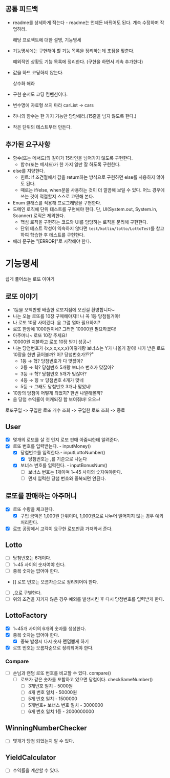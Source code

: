 ## 공통 피드백

- readme를 상세하게 적는다 - readme는 언제든 바뀌어도 된다. 계속 수정하며 작업하라.

  해당 프로젝트에 대한 설명, 기능명세

- 기능명세에는 구현해야 할 기능 목록을 정리하는데 초점을 맞춘다.

  예외적인 상황도 기능 목록에 정리한다. (구현을 하면서 계속 추가한다)

- 값을 하드 코딩하지 않는다.

  상수화 해라

- 구현 순서도 코딩 컨벤션이다.
- 변수명에 자료형 쓰지 마라 carList → cars
- 하나의 함수는 한 가지 기능만 담당해라.(15줄을 넘지 않도록 한다.)
- 작은 단위의 테스트부터 만든다.

## 추가된 요구사항

- 함수(또는 메서드)의 길이가 15라인을 넘어가지 않도록 구현한다.
    - 함수(또는 메서드)가 한 가지 일만 잘 하도록 구현한다.
- else를 지양한다.
    - 힌트: if 조건절에서 값을 return하는 방식으로 구현하면 else를 사용하지 않아도 된다.
    - 때로는 if/else, when문을 사용하는 것이 더 깔끔해 보일 수 있다. 어느 경우에 쓰는 것이 적절할지 스스로 고민해 본다.
- Enum 클래스를 적용해 프로그래밍을 구현한다.
- 도메인 로직에 단위 테스트를 구현해야 한다. 단, UI(System.out, System.in, Scanner) 로직은 제외한다.
    - 핵심 로직을 구현하는 코드와 UI를 담당하는 로직을 분리해 구현한다.
    - 단위 테스트 작성이 익숙하지 않다면 `test/kotlin/lotto/LottoTest`를 참고하여 학습한 후 테스트를 구현한다.
- 에러 문구는 "[ERROR]"로 시작해야 한다.

# 기능명세

쉽게 풀어쓰는 로또 이야기

## 로또 이야기

- 1등을 오백만명 배출한 로또지점에 오신걸 환영합니다~
- 나는 오늘 로또를 10장 구매해야지!! 나 꼭 1등 당첨될거야!
- 나 로또 10장 사야겠다. 음 그럼 얼마 필요하지?
- 로또 한장에 1000원이네? 그러면 10000원 필요하겠다!
- 아주머니~ 로또 10장 주세요!
- 10000원 지불하고 로또 10장 받기 성공~!
- 나는 당첨번호가 {x,x,x,x,x,x}이렇게랑 보너스는 Y가 나올거 같아!
  내가 받은 로또 10장을 한번 긁어볼까?
  어? 당첨번호가?̊̈-?̊̈
    - 1등 → 헉? 당첨번호가 다 맞잖아?
    - 2등 → 헉? 당첨번호 5개랑 보너스 번호가 맞잖아?
    - 3등 → 헉? 당첨번호 5개가 맞잖아?
    - 4등 → 힝 ㅠ 당첨번호 4개가 맞네
    - 5등 → 그래도 당첨번호 3개나 맞았네!
- 10장의 당첨이 어떻게 되었지? 한번 나열해볼까?
- 음 당첨 수익률이 어캐되징 함 보여줘바! 오오~!

로또구입 -> 구입한 로또 개수 조회 -> 구입한 로또 조회 -> 종료

## User

- [x]  몇개의 로또를 살 것 인지 로또 판매 아줌씨한테 알려준다.
- [x]  로또 번호를 입력받는다. - inputMoney()
    - [x]  당첨번호를 입력한다.- inputLottoNumber()
        - [x] 당첨번호는 ,를 기준으로 나눈다

    - [x]  보너스 번호를 입력한다. - inputBonusNum()
        - [ ]  보너스 번호는 1개이며 1~45 사이의 숫자여야한다.
        - [ ]  먼저 입력한 당첨 번호와 중복되면 안된다.

## 로또를 판매하는 아주머니

- [x]  로또 수량을 체크한다.
    - [x]  구입 금액은 1,000원 단위이며, 1,000원으로 나누어 떨어지지 않는 경우 예외 처리한다.
- [x]  로또 공장에서 고객이 요구한 로또만큼 가져와서 준다.

## Lotto

- [ ]  당첨번호는 6개이다.
- [ ]  1~45 사이의 숫자여야 한다.
- [ ]  중복 숫자는 없어야 한다.
- [] 로또 번호는 오름차순으로 정리되어야 한다.
- [ ]  ,으로 구별한다.
- [ ]  위의 조건을 지키지 않은 경우 예외를 발생시킨 후 다시 당첨번호를 입력받게 한다.

## LottoFactory

- [x]  1~45개 사이의 6개의 숫자를 생성한다.
- [x]  중복 숫자는 없어야 한다.
   - [x] 중복 발생시 다시 숫자 랜덤뽑게 하기
- [x] 로또 번호는 오름차순으로 정리되어야 한다.

### Compare

- [ ]  손님과 랜덤 로또 번호를 비교할 수 있다. compare()
    - [ ]  로또가 같은 숫자를 포함하고 있으면 당첨이다. checkSameNumber()
        - [ ]  3개번호 일치 - 5000원
        - [ ]  4개 번호 일치 - 50000원
        - [ ]  5개 번호 일치 - 1500000
        - [ ]  5개번호+ 보너스 번호 일치 - 3000000
        - [ ]  6개 번호 일치 1등 - 2000000000

## WinningNumberChecker

- [ ]  몇개가 당첨 되었는지 알 수 있다.

## **YieldCalculator**

- [ ]  수익률을 계산할 수 있다.